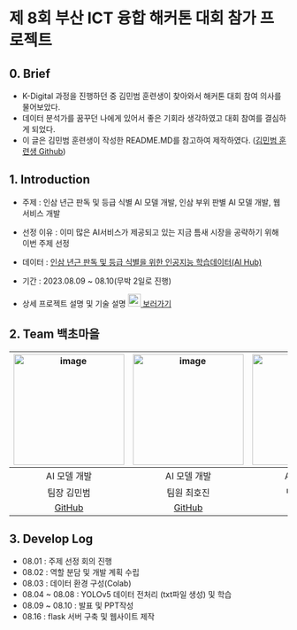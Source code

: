 ﻿# 제 8회 부산 ICT 융합 해커톤 대회 참가 프로젝트

## 0. Brief
- K-Digital 과정을 진행하던 중 김민범 훈련생이 찾아와서 해커톤 대회 참여 의사를 물어보았다.
- 데이터 분석가를 꿈꾸던 나에게 있어서 좋은 기회라 생각하였고 대회 참여를 결심하게 되었다.
- 이 글은 김민범 훈련생이 작성한 README.MD를 참고하여 제작하였다. ([김민범 훈련생 Github](https://github.com/sou05091/2023-ICTBusanHakaton#readme))
  
## 1. Introduction
- 주제 : 인삼 년근 판독 및 등급 식별 AI 모델 개발, 인삼 부위 판별 AI 모델 개발, 웹 서비스 개발
- 선정 이유 : 이미 많은 AI서비스가 제공되고 있는 지금 틈새 시장을 공략하기 위해 이번 주제 선정
- 데이터 : [인삼 년근 판독 및 등급 식별을 위한 인공지능 학습데이터(AI Hub)](https://www.aihub.or.kr/aihubdata/data/view.docurrMenu=115&topMenu=100&aihubDataSe=realm&dataSetSn=71426)
- 기간 : 2023.08.09 ~ 08.10(무박 2일로 진행)

- 상세 프로젝트 설명 및 기술 설명  [<img width="23" src="https://upload.wikimedia.org/wikipedia/commons/e/e9/Notion-logo.svg"/>
보러가기](https://midi-mind-784.notion.site/8-ICT-PPT-3210e50945d14e5dbd535fd11a760b2c?pvs=4)

## 2. Team 백초마을 
|<img width="200" alt="image" src="https://avatars.githubusercontent.com/u/70638717?v=4">|<img width="200" alt="image" src="https://avatars.githubusercontent.com/u/86204430?v=4">|<img width="200" alt="image" src="https://avatars.githubusercontent.com/u/129818881?v=4">|<img width="200" alt="image" src="https://avatars.githubusercontent.com/u/98063854?v=4">|
| :---------------------------------: | :-----------------------------------:|:-----------------------------------:|:-----------------------------------:|
|                AI 모델 개발         |           AI 모델 개발                |                AI 모델 개발         |           웹 서비스 개발             | 
|          팀장 김민범                |            팀원 최호진                |               팀원 하성진            |              팀원 김재민            |        
| [GitHub](https://github.com/sou05091/)  | [GitHub](https://github.com/Gansaw/)  | [GitHub](https://github.com/JaeMin1130)  | [GitHub](https://github.com/JaeMin1130)|

## 3. Develop Log
- 08.01 : 주제 선정 회의 진행
- 08.02 : 역할 분담 및 개발 계획 수립
- 08.03 : 데이터 환경 구성(Colab)
- 08.04 ~ 08.08 : YOLOv5 데이터 전처리 (txt파일 생성) 및 학습
- 08.09 ~ 08.10 : 발표 및 PPT작성
- 08.16 : flask 서버 구축 및 웹사이트 제작
